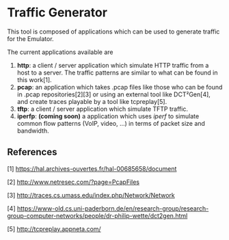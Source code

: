 # Traffic Generator

This tool is composed of applications which can be used to generate traffic for the Emulator.

The current applications available are

1. **http**: a client / server application which simulate HTTP traffic from a host to a server. The traffic patterns are similar to what can be found in this work[1].
2. **pcap**: an application which takes .pcap files like those who can be found in .pcap repositories[2][3] or using an external tool like DCT²Gen[4], and create traces playable by a tool like tcpreplay[5].
3. **tftp**: a client / server application which simulate TFTP traffic.
4. **iperfp**: **(coming soon)** a application which uses _iperf_  to simulate common flow patterns (VoIP, video, ...) in terms of packet size and bandwidth.

## References
[1] https://hal.archives-ouvertes.fr/hal-00685658/document

[2] http://www.netresec.com/?page=PcapFiles

[3] http://traces.cs.umass.edu/index.php/Network/Network

[4] https://www-old.cs.uni-paderborn.de/en/research-group/research-group-computer-networks/people/dr-philip-wette/dct2gen.html

[5] http://tcpreplay.appneta.com/
